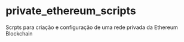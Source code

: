 # private_ethereum_scripts
Scrpts para criação e configuração de uma rede privada da Ethereum Blockchain

